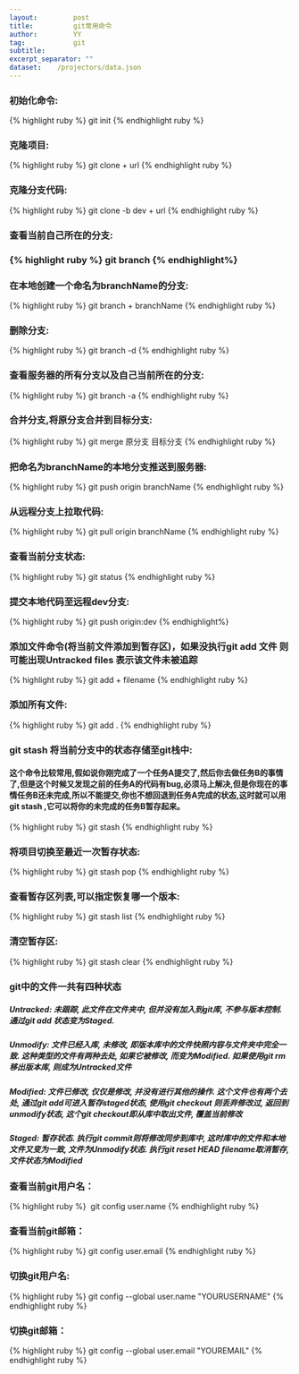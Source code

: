 ```yaml
---
layout:     	post
title:     		git常用命令
author:     	YY
tag:            git
subtitle:    	
excerpt_separator: ""
dataset:    /projectors/data.json
---
```

<h3>初始化命令:</h3>
{% highlight ruby %}
git init
{% endhighlight ruby %}

<h3>克隆项目:</h3>
{% highlight ruby %}
git clone + url
{% endhighlight ruby %}

<h3>克隆分支代码:</h3>
{% highlight ruby %}
git clone -b dev + url
{% endhighlight ruby %}

<h3>查看当前自己所在的分支:<h3>
{% highlight ruby %}
git branch 
{% endhighlight%}

<h3>在本地创建一个命名为branchName的分支:</h3>
{% highlight ruby %}
git branch + branchName
{% endhighlight ruby %}

<h3>删除分支:</h3>
{% highlight ruby %}
git branch -d
{% endhighlight ruby %}

<h3>查看服务器的所有分支以及自己当前所在的分支:</h3>
{% highlight ruby %}
git branch -a
{% endhighlight ruby %}

<h3>合并分支,将原分支合并到目标分支:</h3>
{% highlight ruby %}
git merge 原分支 目标分支
{% endhighlight ruby %}

<h3>把命名为branchName的本地分支推送到服务器:</h3>
{% highlight ruby %}
git push origin branchName
{% endhighlight ruby %}

<h3>从远程分支上拉取代码:</h3>
{% highlight ruby %}
git pull origin branchName
{% endhighlight ruby %}

<h3>查看当前分支状态:</h3>
{% highlight ruby %}
git status
{% endhighlight ruby %}


<h3>提交本地代码至远程dev分支:</h3>
{% highlight ruby %}
git push origin:dev 
{% endhighlight%}


<h3>添加文件命令(将当前文件添加到暂存区)，如果没执行git add 文件 则可能出现Untracked files 表示该文件未被追踪</h3>
{% highlight ruby %}
git add + filename
{% endhighlight ruby %}
<h3>添加所有文件:</h3>
{% highlight ruby %}
git add .
{% endhighlight ruby %}

<h3>git stash 将当前分支中的状态存储至git栈中:</h3><h4>这个命令比较常用,假如说你刚完成了一个任务A提交了,然后你去做任务B的事情了,但是这个时候又发现之前的任务A的代码有bug,必须马上解决,但是你现在的事情任务B还未完成,所以不能提交,你也不想回退到任务A完成的状态,这时就可以用git stash ,它可以将你的未完成的任务B暂存起来。</h4>
{% highlight ruby %}
git stash
{% endhighlight ruby %}

<h3>将项目切换至最近一次暂存状态:</h3>
{% highlight ruby %}
git stash pop
{% endhighlight ruby %}

<h3>查看暂存区列表,可以指定恢复哪一个版本:</h3>
{% highlight ruby %}
git stash list
{% endhighlight ruby %}

<h3>清空暂存区:</h3>
{% highlight ruby %}
git stash clear
{% endhighlight ruby %}

<h3>git中的文件一共有四种状态</h3>

<h5>Untracked: 未跟踪, 此文件在文件夹中, 但并没有加入到git库, 不参与版本控制. 通过git add 状态变为Staged.

<h5>Unmodify: 文件已经入库, 未修改, 即版本库中的文件快照内容与文件夹中完全一致. 这种类型的文件有两种去处, 如果它被修改, 而变为Modified. 如果使用git rm移出版本库, 则成为Untracked文件

<h5>Modified: 文件已修改, 仅仅是修改, 并没有进行其他的操作. 这个文件也有两个去处, 通过git add可进入暂存staged状态, 使用git checkout 则丢弃修改过, 返回到unmodify状态, 这个git checkout即从库中取出文件, 覆盖当前修改

<h5>Staged: 暂存状态. 执行git commit则将修改同步到库中, 这时库中的文件和本地文件又变为一致, 文件为Unmodify状态. 执行git reset HEAD filename取消暂存, 文件状态为Modified


<h3>查看当前git用户名：</h3>
{% highlight ruby %}
 git config user.name
{% endhighlight ruby %}

<h3>查看当前git邮箱：</h3>
{% highlight ruby %}
git config user.email
{% endhighlight ruby %}

<h3>切换git用户名:</h3>
{% highlight ruby %}
git config --global user.name "YOURUSERNAME"
{% endhighlight ruby %}

<h3>切换git邮箱：</h3>
{% highlight ruby %}
git config --global user.email "YOUREMAIL"
{% endhighlight ruby %}


 





















